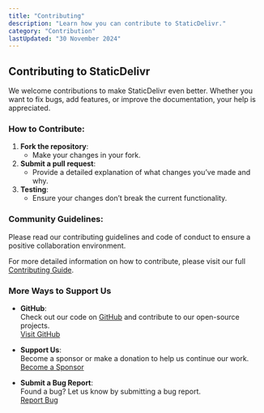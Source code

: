 ```yaml
---
title: "Contributing"
description: "Learn how you can contribute to StaticDelivr."
category: "Contribution"
lastUpdated: "30 November 2024"
---
```


## Contributing to StaticDelivr

We welcome contributions to make StaticDelivr even better. Whether you want to fix bugs, add features, or improve the documentation, your help is appreciated.

### How to Contribute:

1. **Fork the repository**:  
   - Make your changes in your fork.
2. **Submit a pull request**:  
   - Provide a detailed explanation of what changes you’ve made and why.
3. **Testing**:  
   - Ensure your changes don’t break the current functionality.

### Community Guidelines:
Please read our contributing guidelines and code of conduct to ensure a positive collaboration environment.

For more detailed information on how to contribute, please visit our full [Contributing Guide](/contribute).

### More Ways to Support Us

- **GitHub**:  
   Check out our code on [GitHub](https://github.com/Coozywana/StaticDelivr) and contribute to our open-source projects.  
   [Visit GitHub](https://github.com/Coozywana/StaticDelivr)

- **Support Us**:  
   Become a sponsor or make a donation to help us continue our work.  
   [Become a Sponsor](/become-a-sponsor)

- **Submit a Bug Report**:  
   Found a bug? Let us know by submitting a bug report.  
   [Report Bug](https://github.com/coozywana/StaticDelivr/issues)